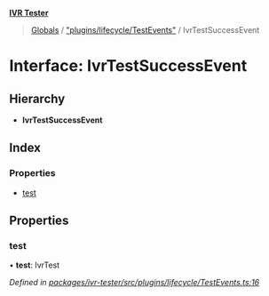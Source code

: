**[IVR Tester](../README.md)**

> [Globals](../README.md) / ["plugins/lifecycle/TestEvents"](../modules/_plugins_lifecycle_testevents_.md) / IvrTestSuccessEvent

# Interface: IvrTestSuccessEvent

## Hierarchy

* **IvrTestSuccessEvent**

## Index

### Properties

* [test](_plugins_lifecycle_testevents_.ivrtestsuccessevent.md#test)

## Properties

### test

•  **test**: IvrTest

*Defined in [packages/ivr-tester/src/plugins/lifecycle/TestEvents.ts:16](https://github.com/SketchingDev/ivr-tester/blob/aac0a71/packages/ivr-tester/src/plugins/lifecycle/TestEvents.ts#L16)*
